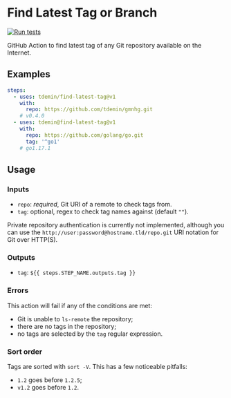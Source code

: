 # Find Latest Tag or Branch

[![Run tests](https://github.com/tdemin/find-latest-tag/actions/workflows/test.yml/badge.svg)](https://github.com/tdemin/find-latest-tag/actions/workflows/test.yml)

GitHub Action to find latest tag of any Git repository available on the
Internet.

## Examples

```yml
steps:
  - uses: tdemin/find-latest-tag@v1
    with:
      repo: https://github.com/tdemin/gmnhg.git
    # v0.4.0
  - uses: tdemin@find-latest-tag@v1
    with:
      repo: https://github.com/golang/go.git
      tag: '^go1'
    # go1.17.1
```

## Usage

### Inputs

* `repo`: *required*, Git URI of a remote to check tags from.
* `tag`: optional, regex to check tag names against (default `""`).

Private repository authentication is currently not implemented, although you can
use the `http://user:password@hostname.tld/repo.git` URI notation for Git over
HTTP(S).

### Outputs

* `tag`: `${{ steps.STEP_NAME.outputs.tag }}`

### Errors

This action will fail if any of the conditions are met:

* Git is unable to `ls-remote` the repository;
* there are no tags in the repository;
* no tags are selected by the `tag` regular expression.

### Sort order

Tags are sorted with `sort -V`. This has a few noticeable pitfalls:

* `1.2` goes before `1.2.5`;
* `v1.2` goes before `1.2`.
